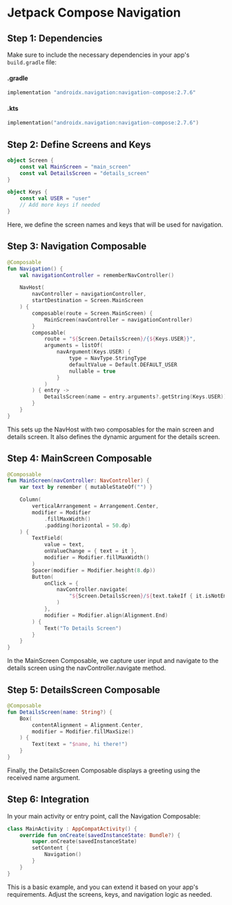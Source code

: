 # Jetpack Compose Navigation

## Step 1: Dependencies

Make sure to include the necessary dependencies in your app's `build.gradle` file:

#### .gradle
```gradle
implementation "androidx.navigation:navigation-compose:2.7.6"
```
#### .kts
```kts
implementation("androidx.navigation:navigation-compose:2.7.6")
```

## Step 2: Define Screens and Keys
```kotlin
object Screen {
    const val MainScreen = "main_screen"
    const val DetailsScreen = "details_screen"
}

object Keys {
    const val USER = "user"
    // Add more keys if needed
}
```

Here, we define the screen names and keys that will be used for navigation.

## Step 3: Navigation Composable
```kotlin
@Composable
fun Navigation() {
    val navigationController = rememberNavController()

    NavHost(
        navController = navigationController,
        startDestination = Screen.MainScreen
    ) {
        composable(route = Screen.MainScreen) {
            MainScreen(navController = navigationController)
        }
        composable(
            route = "${Screen.DetailsScreen}/{${Keys.USER}}",
            arguments = listOf(
                navArgument(Keys.USER) {
                    type = NavType.StringType
                    defaultValue = Default.DEFAULT_USER
                    nullable = true
                }
            )
        ) { entry ->
            DetailsScreen(name = entry.arguments?.getString(Keys.USER))
        }
    }
}
```

This sets up the NavHost with two composables for the main screen and details screen. It also defines the dynamic argument for the details screen.

## Step 4: MainScreen Composable
```kotlin
@Composable
fun MainScreen(navController: NavController) {
    var text by remember { mutableStateOf("") }

    Column(
        verticalArrangement = Arrangement.Center,
        modifier = Modifier
            .fillMaxWidth()
            .padding(horizontal = 50.dp)
    ) {
        TextField(
            value = text,
            onValueChange = { text = it },
            modifier = Modifier.fillMaxWidth()
        )
        Spacer(modifier = Modifier.height(8.dp))
        Button(
            onClick = {
                navController.navigate(
                    "${Screen.DetailsScreen}/${text.takeIf { it.isNotEmpty() } ?: Default.DEFAULT_USER}"
                )
            },
            modifier = Modifier.align(Alignment.End)
        ) {
            Text("To Details Screen")
        }
    }
}
```

In the MainScreen Composable, we capture user input and navigate to the details screen using the navController.navigate method.

## Step 5: DetailsScreen Composable
```kotlin
@Composable
fun DetailsScreen(name: String?) {
    Box(
        contentAlignment = Alignment.Center,
        modifier = Modifier.fillMaxSize()
    ) {
        Text(text = "$name, hi there!")
    }
}
```
Finally, the DetailsScreen Composable displays a greeting using the received name argument.

## Step 6: Integration
In your main activity or entry point, call the Navigation Composable:
```kotlin
class MainActivity : AppCompatActivity() {
    override fun onCreate(savedInstanceState: Bundle?) {
        super.onCreate(savedInstanceState)
        setContent {
            Navigation()
        }
    }
}
```

This is a basic example, and you can extend it based on your app's requirements. Adjust the screens, keys, and navigation logic as needed.
